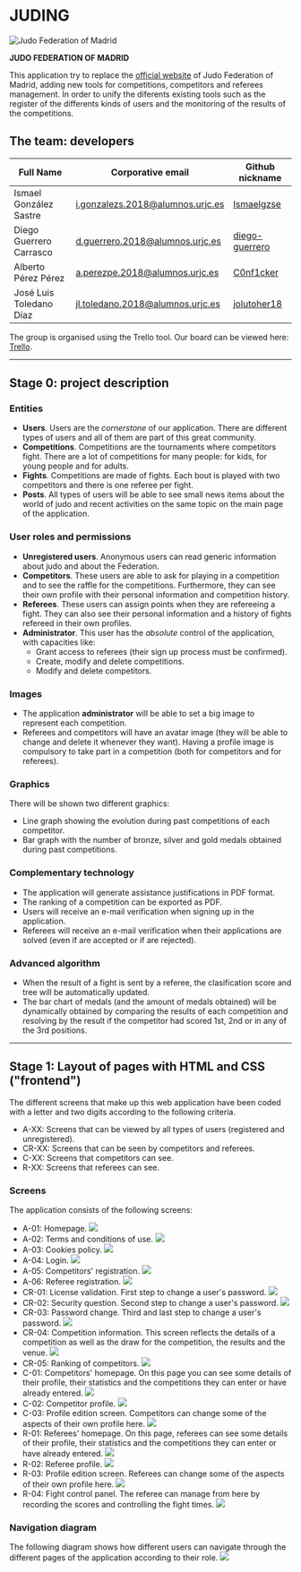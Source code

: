 # JUDING

![Judo Federation of Madrid](documentation_imgs/judoFederationLogo.png "Judo Federation of Madrid")

**JUDO FEDERATION OF MADRID**

This application try to replace the [official website](https://www.fmjudo.es/) of Judo Federation of Madrid, adding new
tools for competitions, competitors and referees management. In order to unify the diferents existing tools such as the
register of the differents kinds of users and the monitoring of the results of the competitions.

## The team: developers

| Full Name | Corporative email | Github nickname |
| - | - | - |
| Ismael González Sastre | i.gonzalezs.2018@alumnos.urjc.es | [Ismaelgzse](https://github.com/Ismaelgzse) |
| Diego Guerrero Carrasco | d.guerrero.2018@alumnos.urjc.es | [diego-guerrero](https://github.com/diego-guerrero) |
| Alberto Pérez Pérez | a.perezpe.2018@alumnos.urjc.es | [C0nf1cker](https://github.com/C0nf1cker) |
| José Luis Toledano Díaz | jl.toledano.2018@alumnos.urjc.es | [jolutoher18](https://github.com/jolutoher18) |

The group is organised using the Trello tool. Our board can be viewed here: [Trello](https://trello.com/b/rGpiD6eO/daw-grupo-2).

___

## Stage 0: project description

### Entities

* **Users**. Users are the *cornerstone* of our application. There are different types of users and all of them are part
  of this great community.
* **Competitions**. Competitions are the tournaments where competitors fight. There are a lot of competitions for many
  people: for kids, for young people and for adults.
* **Fights**. Competitions are made of fights. Each bout is played with two competitors and there is one referee per
  fight.
* **Posts**. All types of users will be able to see small news items about the world of judo and recent activities on the
  same topic on the main page of the application.

### User roles and permissions

* **Unregistered users**. Anonymous users can read generic information about judo and about the Federation.
* **Competitors**. These users are able to ask for playing in a competition and to see the raffle for the competitions.
  Furthermore, they can see their own profile with their personal information and competition history.
* **Referees**. These users can assign points when they are refereeing a fight. They can also see their personal
  information and a history of fights refereed in their own profiles.
* **Administrator**. This user has the *absolute* control of the application, with capacities like:
    * Grant access to referees (their sign up process must be confirmed).
    * Create, modify and delete competitions.
    * Modify and delete competitors.

### Images

* The application **administrator** will be able to set a big image to represent each competition.
* Referees and competitors will have an avatar image (they will be able to change and delete it whenever they want).
  Having a profile image is compulsory to take part in a competition (both for competitors and for referees).

### Graphics

There will be shown two different graphics:

* Line graph showing the evolution during past competitions of each competitor.
* Bar graph with the number of bronze, silver and gold medals obtained during past competitions.

### Complementary technology

* The application will generate assistance justifications in PDF format.
* The ranking of a competition can be exported as PDF.
* Users will receive an e-mail verification when signing up in the application.
* Referees will receive an e-mail verification when their applications are solved (even if are accepted or if are
  rejected).

### Advanced algorithm

* When the result of a fight is sent by a referee, the clasification score and tree will be automatically updated.
* The bar chart of medals (and the amount of medals obtained) will be dynamically obtained by comparing the results of
  each competition and resolving by the result if the competitor had scored 1st, 2nd or in any of the 3rd positions.

---

## Stage 1: Layout of pages with HTML and CSS ("frontend")

The different screens that make up this web application have been coded with a letter and two digits according to the
following criteria.

* A-XX: Screens that can be viewed by all types of users (registered and unregistered).
* CR-XX: Screens that can be seen by competitors and referees.
* C-XX: Screens that competitors can see.
* R-XX: Screens that referees can see.

### Screens

The application consists of the following screens:

* A-01: Homepage.
  ![](documentation_imgs/stage1/screenshots/A-01.png)
* A-02: Terms and conditions of use.
  ![](documentation_imgs/stage1/screenshots/A-02.png)
* A-03: Cookies policy.
  ![](documentation_imgs/stage1/screenshots/A-03.png)
* A-04: Login.
  ![](documentation_imgs/stage1/screenshots/A-04.png)
* A-05: Competitors' registration.
  ![](documentation_imgs/stage1/screenshots/A-05.png)
* A-06: Referee registration.
  ![](documentation_imgs/stage1/screenshots/A-06.png)
* CR-01: License validation. First step to change a user's password.
  ![](documentation_imgs/stage1/screenshots/CR-01.png)
* CR-02: Security question. Second step to change a user's password.
  ![](documentation_imgs/stage1/screenshots/CR-02.png)
* CR-03: Password change. Third and last step to change a user's password.
  ![](documentation_imgs/stage1/screenshots/CR-03.png)
* CR-04: Competition information. This screen reflects the details of a competition as well as the draw for the
  competition, the results and the venue.
  ![](documentation_imgs/stage1/screenshots/CR-04.png)
* CR-05: Ranking of competitors.
  ![](documentation_imgs/stage1/screenshots/CR-05.png)
* C-01: Competitors' homepage. On this page you can see some details of their profile, their statistics and the
  competitions they can enter or have already entered.
  ![](documentation_imgs/stage1/screenshots/C-01.png)
* C-02: Competitor profile.
  ![](documentation_imgs/stage1/screenshots/C-02.png)
* C-03: Profile edition screen. Competitors can change some of the aspects of their own profile here.
  ![](documentation_imgs/stage1/screenshots/C-03.png)
* R-01: Referees' homepage. On this page, referees can see some details of their profile, their statistics and the
  competitions they can enter or have already entered.
  ![](documentation_imgs/stage1/screenshots/R-01.png)
* R-02: Referee profile.
  ![](documentation_imgs/stage1/screenshots/R-02.png)
* R-03: Profile edition screen. Referees can change some of the aspects of their own profile here.
  ![](documentation_imgs/stage1/screenshots/R-03.png)
* R-04: Fight control panel. The referee can manage from here by recording the scores and controlling the fight times.
  ![](documentation_imgs/stage1/screenshots/R-04.png)

### Navigation diagram

The following diagram shows how different users can navigate through the different pages of the application according to
their role.
![](documentation_imgs/stage1/navigationDiagram.png)